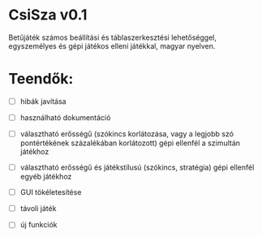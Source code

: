 # CsiSza v0.1

Betűjáték számos beállítási és táblaszerkesztési lehetőséggel, egyszemélyes
és gépi játékos elleni játékkal, magyar nyelven.



# Teendők:
  - [ ] hibák javítása
  - [ ] használható dokumentáció
  - [ ] választható erősségű (szókincs korlátozása, vagy a legjobb szó pontértékének százalékában
        korlátozott) gépi ellenfél a szimultán játékhoz
  - [ ] választható erősségű és játékstílusú (szókincs, stratégia) gépi ellenfél egyéb játékhoz
  - [ ] GUI tökéletesítése
  - [ ] távoli játék
  - [ ] új funkciók


